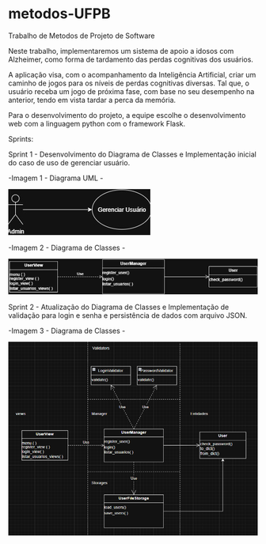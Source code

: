 # metodos-UFPB
 Trabalho de Metodos de Projeto de Software

 Neste trabalho, implementaremos um sistema de apoio a idosos com Alzheimer, como forma de tardamento das perdas cognitivas dos usuários.

 A aplicação visa, com o acompanhamento da Inteligência Artificial, criar um caminho de jogos para os níveis de perdas cognitivas diversas. Tal que, o usuário receba um jogo de próxima fase, com base no seu desempenho na anterior, tendo em vista tardar a perca da memória.

 Para o desenvolvimento do projeto, a equipe escolhe o desenvolvimento web com a linguagem python com o framework Flask.

 Sprints:

 Sprint 1 - Desenvolvimento do Diagrama de Classes e Implementação inicial do caso de uso de gerenciar usuário.

 -Imagem 1 - Diagrama UML -

 ![alt text](image/image.png)

 -Imagem 2 - Diagrama de Classes - 

 ![alt text](image/image2.png)

 Sprint 2 - Atualização do Diagrama de Classes e Implementação de validação para login e senha e persistência de dados com arquivo JSON.

-Imagem 3 - Diagrama de Classes -

![alt text](image/image3.png)
